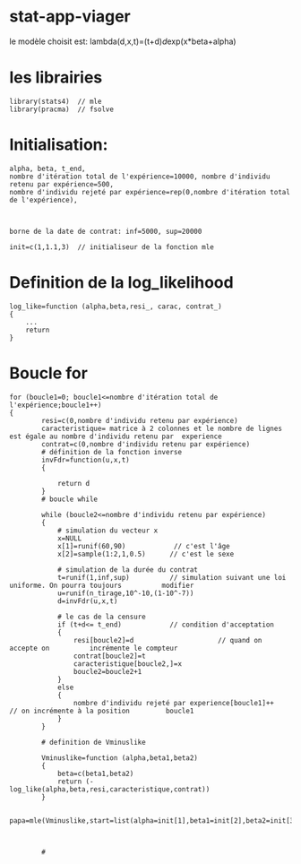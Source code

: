 # stat-app-viager

le modèle choisit est: lambda(d,x,t)=(t+d)*d*exp(x*beta+alpha)
# les librairies

	library(stats4)  // mle
	library(pracma)  // fsolve

# Initialisation:

	alpha, beta, t_end,
	nombre d'itération total de l'expérience=10000, nombre d'individu retenu par expérience=500,
	nombre d'individu rejeté par expérience=rep(0,nombre d'itération total de l'expérience), 



	borne de la date de contrat: inf=5000, sup=20000

	init=c(1,1.1,3)  // initialiseur de la fonction mle

# Definition de la log_likelihood

	log_like=function (alpha,beta,resi_, carac, contrat_)
	{
		...
		return
	}


# Boucle for 

	for (boucle1=0; boucle1<=nombre d'itération total de l'expérience;boucle1++)
	{
			resi=c(0,nombre d'individu retenu par expérience)
			caracteristique= matrice à 2 colonnes et le nombre de lignes est égale au nombre d'individu retenu par 	experience
			contrat=c(0,nombre d'individu retenu par expérience)
			# définition de la fonction inverse
			invFdr=function(u,x,t)
			{
				
				return d
			}
			# boucle while
			
			while (boucle2<=nombre d'individu retenu par expérience)
			{
				# simulation du vecteur x
				x=NULL
				x[1]=runif(60,90)            // c'est l'âge
				x[2]=sample(1:2,1,0.5)      // c'est le sexe
			
				# simulation de la durée du contrat
				t=runif(1,inf,sup)          // simulation suivant une loi uniforme. On pourra toujours 			modifier
				u=runif(n_tirage,10^-10,(1-10^-7))
				d=invFdr(u,x,t)
				
				# le cas de la censure
				if (t+d<= t_end)            // condition d'acceptation
				{
					resi[boucle2]=d						// quand on accepte on 			incrémente le compteur
					contrat[boucle2]=t
					caracteristique[boucle2,]=x
					boucle2=boucle2+1
				}
				else
				{
					nombre d'individu rejeté par experience[boucle1]++   // on incrémente à la position 		boucle1
				}
			}
		
			# definition de Vminuslike
			
			Vminuslike=function (alpha,beta1,beta2)
			{
				beta=c(beta1,beta2)
				return (-log_like(alpha,beta,resi,caracteristique,contrat))
			}
		
			papa=mle(Vminuslike,start=list(alpha=init[1],beta1=init[2],beta2=init[3]),method="BFGS")
	
		
		
			#
